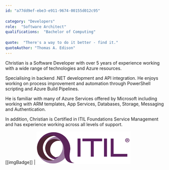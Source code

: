 ```yaml
---
id: "a77dd9ef-ebe3-e911-9674-00155d012c95"

category: "Developers"
role:  "Software Architect"
qualifications:  "Bachelor of Computing"

quote:  "There's a way to do it better - find it."
quoteAuthor: "Thomas A. Edison"
---
```


Christian is a Software Developer with over 5 years of experience working with a wide range of technologies and Azure resources.  

Specialising in backend .NET development and API integration. He enjoys working on process improvement and automation through PowerShell scripting and Azure Build Pipelines.  

He is familiar with many of Azure Services offered by Microsoft including working with ARM templates, App Services, Databases, Storage, Messaging and Authentication.  

In addition, Christian is Certified in ITIL Foundations Service Management and has experience working across all levels of support.  

[[imgBadge]]
| ![ITIL.png](../badges/ITIL.png) 
  
